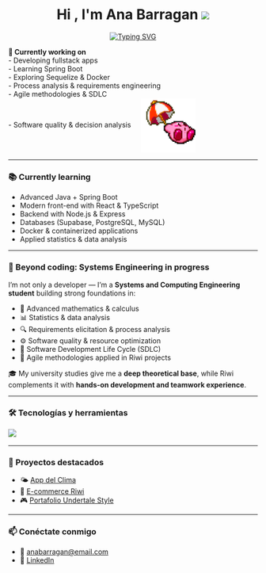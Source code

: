 <h1 align="center"><b>Hi , I'm Ana Barragan </b><img src="https://media.giphy.com/media/hvRJCLFzcasrR4ia7z/giphy.gif" width="35"></h1>

<p align="center">
  <a href="https://github.com/DenverCoder1/readme-typing-svg">
    <img src="https://readme-typing-svg.herokuapp.com?font=Roboto+Mono&pause=1000&color=C0C0C0&center=true&vCenter=true&width=800&height=60&lines=Systems+Engineering+student+%40+UNAL;Coder+%40+Riwi;Knowledge+devourer;Problem+solver+—+mine+%26+others';Critical+thinker%2C+proactive+%26+productive;Always+automating+processes" alt="Typing SVG" />
  </a>
</p>

<p align="left">
  <strong>🚀 Currently working on</strong><br>
  - Developing fullstack apps<br>
  - Learning Spring Boot<br>
  - Exploring Sequelize & Docker<br>
  - Process analysis & requirements engineering<br>
  - Agile methodologies & SDLC<br>
  - Software quality & decision analysis
  <img src="./assets/kirbi1.gif" 
       alt="kirby" width="110" 
       style="vertical-align:middle; margin-left:16px;">
</p>

---

### 📚 Currently learning
- Advanced Java + Spring Boot  
- Modern front-end with React & TypeScript  
- Backend with Node.js & Express  
- Databases (Supabase, PostgreSQL, MySQL)  
- Docker & containerized applications  
- Applied statistics & data analysis

---

### 🧩 Beyond coding: Systems Engineering in progress  

I’m not only a developer — I’m a **Systems and Computing Engineering student** building strong foundations in:  

- 📐 Advanced mathematics & calculus  
- 📊 Statistics & data analysis  
- 🔍 Requirements elicitation & process analysis  
- ⚙️ Software quality & resource optimization  
- 🔄 Software Development Life Cycle (SDLC)  
- 🚀 Agile methodologies applied in Riwi projects  

🎓 My university studies give me a **deep theoretical base**, while Riwi complements it with **hands-on development and teamwork experience**.  

---

### 🛠️ Tecnologías y herramientas
<p align="left">
  <img src="https://skillicons.dev/icons?i=html,css,js,python,java,nodejs,git,github" />
</p>

---

### 📌 Proyectos destacados
- 🌤️ [App del Clima](https://github.com/tuusuario/app-clima)  
- 🛒 [E-commerce Riwi](https://github.com/tuusuario/ecommerce-riwi)  
- 🎮 [Portafolio Undertale Style](https://github.com/tuusuario/undertale-portfolio)  

---

### 📫 Conéctate conmigo
- 📧 anabarragan@email.com  
- 💼 [LinkedIn](https://linkedin.com/in/tuusuario)  
